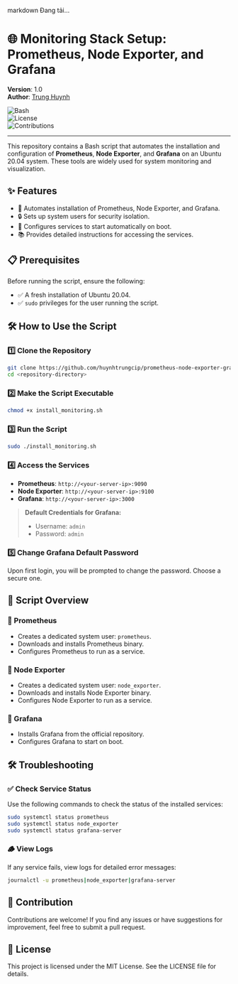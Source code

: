 
markdown
Đang tải...
# 🌐 Monitoring Stack Setup: Prometheus, Node Exporter, and Grafana  

**Version**: 1.0  
**Author**: [Trung Huynh](https://www.linkedin.com/in/trung-huynh-chi-pc01/)  

![Bash](https://img.shields.io/badge/Script-Bash-blue)  
![License](https://img.shields.io/badge/License-MIT-green)  
![Contributions](https://img.shields.io/badge/Contributions-Welcome-orange)  

---

This repository contains a Bash script that automates the installation and configuration of **Prometheus**, **Node Exporter**, and **Grafana** on an Ubuntu 20.04 system. These tools are widely used for system monitoring and visualization.

## ✨ Features

- 🚀 Automates installation of Prometheus, Node Exporter, and Grafana.
- 🔒 Sets up system users for security isolation.
- 🔄 Configures services to start automatically on boot.
- 📚 Provides detailed instructions for accessing the services.

## 📋 Prerequisites

Before running the script, ensure the following:

- ✅ A fresh installation of Ubuntu 20.04.
- ✅ `sudo` privileges for the user running the script.

## 🛠️ How to Use the Script

### 1️⃣ Clone the Repository
```bash
git clone https://github.com/huynhtrungcip/prometheus-node-exporter-grafana-setup.git
cd <repository-directory>
```

### 2️⃣ Make the Script Executable
```bash
chmod +x install_monitoring.sh
```

### 3️⃣ Run the Script
```bash
sudo ./install_monitoring.sh
```

### 4️⃣ Access the Services

- **Prometheus**: `http://<your-server-ip>:9090`
- **Node Exporter**: `http://<your-server-ip>:9100`
- **Grafana**: `http://<your-server-ip>:3000`

> **Default Credentials for Grafana:**
> - Username: `admin`
> - Password: `admin`

### 5️⃣ Change Grafana Default Password
Upon first login, you will be prompted to change the password. Choose a secure one.

## 📂 Script Overview

### 🔹 Prometheus

- Creates a dedicated system user: `prometheus`.
- Downloads and installs Prometheus binary.
- Configures Prometheus to run as a service.

### 🔹 Node Exporter

- Creates a dedicated system user: `node_exporter`.
- Downloads and installs Node Exporter binary.
- Configures Node Exporter to run as a service.

### 🔹 Grafana

- Installs Grafana from the official repository.
- Configures Grafana to start on boot.

## 🛠️ Troubleshooting

### ✅ Check Service Status
Use the following commands to check the status of the installed services:
```bash
sudo systemctl status prometheus
sudo systemctl status node_exporter
sudo systemctl status grafana-server
```

### 🪵 View Logs
If any service fails, view logs for detailed error messages:
```bash
journalctl -u prometheus|node_exporter|grafana-server
```

## 🤝 Contribution

Contributions are welcome! If you find any issues or have suggestions for improvement, feel free to submit a pull request.

## 📜 License

This project is licensed under the MIT License. See the LICENSE file for details.
